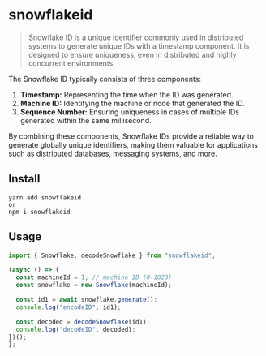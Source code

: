 # snowflakeid

> Snowflake ID is a unique identifier commonly used in distributed systems to generate unique IDs with a timestamp component. It is designed to ensure uniqueness, even in distributed and highly concurrent environments.

The Snowflake ID typically consists of three components:

1. **Timestamp:** Representing the time when the ID was generated.
2. **Machine ID:** Identifying the machine or node that generated the ID.
3. **Sequence Number:** Ensuring uniqueness in cases of multiple IDs generated within the same millisecond.

By combining these components, Snowflake IDs provide a reliable way to generate globally unique identifiers, making them valuable for applications such as distributed databases, messaging systems, and more.

## Install

```
yarn add snowflakeid
or
npm i snowflakeid
```

## Usage

```js
import { Snowflake, decodeSnowflake } from "snowflakeid";

(async () => {
  const machineId = 1; // machine ID (0-1023)
  const snowflake = new Snowflake(machineId);

  const id1 = await snowflake.generate();
  console.log("encodeID", id1);

  const decoded = decodeSnowflake(id1);
  console.log("decodeID", decoded);
})();
};
```
